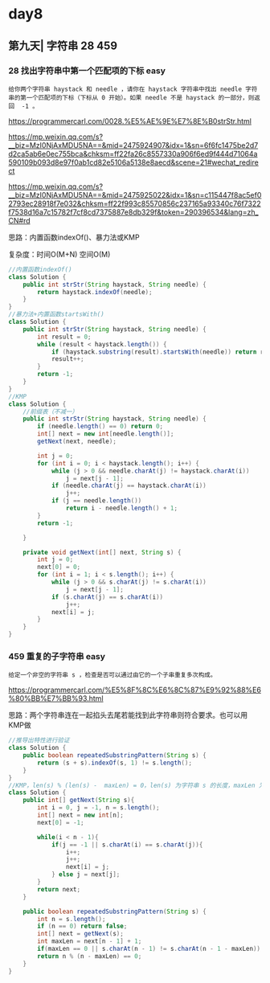 # day8

## 第九天| 字符串 28 459

### 28 找出字符串中第一个匹配项的下标 easy
```
给你两个字符串 haystack 和 needle ，请你在 haystack 字符串中找出 needle 字符串的第一个匹配项的下标（下标从 0 开始）。如果 needle 不是 haystack 的一部分，则返回  -1 。
```
https://programmercarl.com/0028.%E5%AE%9E%E7%8E%B0strStr.html

https://mp.weixin.qq.com/s?__biz=MzI0NjAxMDU5NA==&mid=2475924907&idx=1&sn=6f6fc1475be2d7d2ca5ab6e0ec755bca&chksm=ff22fa26c8557330a906f6ed9f444d71064a590109b093d8e97f0ab1cd82e5106a5138e8aecd&scene=21#wechat_redirect

https://mp.weixin.qq.com/s?__biz=MzI0NjAxMDU5NA==&mid=2475925022&idx=1&sn=c115447f8ac5ef02793ec28918f7e032&chksm=ff22f993c85570856c237165a93340c76f7322f7538d16a7c15782f7cf8cd7375887e8db329f&token=290396534&lang=zh_CN#rd

思路：内置函数indexOf()、暴力法或KMP

复杂度：时间O(M+N) 空间O(M)
```java
//内置函数indexOf()
class Solution {
    public int strStr(String haystack, String needle) {
        return haystack.indexOf(needle);
    }
}
//暴力法+内置函数startsWith()
class Solution {
    public int strStr(String haystack, String needle) {
        int result = 0;
        while (result < haystack.length()) {
            if (haystack.substring(result).startsWith(needle)) return result;
            result++;
        }
        return -1;
    }
}
//KMP
class Solution {
    //前缀表（不减一）
    public int strStr(String haystack, String needle) {
        if (needle.length() == 0) return 0;
        int[] next = new int[needle.length()];
        getNext(next, needle);

        int j = 0;
        for (int i = 0; i < haystack.length(); i++) {
            while (j > 0 && needle.charAt(j) != haystack.charAt(i))
                j = next[j - 1];
            if (needle.charAt(j) == haystack.charAt(i))
                j++;
            if (j == needle.length())
                return i - needle.length() + 1;
        }
        return -1;

    }

    private void getNext(int[] next, String s) {
        int j = 0;
        next[0] = 0;
        for (int i = 1; i < s.length(); i++) {
            while (j > 0 && s.charAt(j) != s.charAt(i))
                j = next[j - 1];
            if (s.charAt(j) == s.charAt(i))
                j++;
            next[i] = j;
        }
    }
}
```

### 459 重复的子字符串 easy
```
给定一个非空的字符串 s ，检查是否可以通过由它的一个子串重复多次构成。
```
https://programmercarl.com/%E5%8F%8C%E6%8C%87%E9%92%88%E6%80%BB%E7%BB%93.html

思路：两个字符串连在一起掐头去尾若能找到此字符串则符合要求。也可以用KMP做

```java
//推导出特性进行验证
class Solution {
    public boolean repeatedSubstringPattern(String s) {
        return (s + s).indexOf(s, 1) != s.length();
    }
}
//KMP，len(s) % (len(s) -  maxLen) = 0，len(s) 为字符串 s 的长度，maxLen 为最长公共前后缀的长度，含义是如果 s 是周期串，那【s 的长度】是【s 的长度减去最长公共前后缀的长度】的倍数，那字符串 s 就是周期串。
class Solution {
    public int[] getNext(String s){
        int i = 0, j = -1, n = s.length();
        int[] next = new int[n];
        next[0] = -1;

        while(i < n - 1){
            if(j == -1 || s.charAt(i) == s.charAt(j)){
                i++;
                j++;
                next[i] = j;
            } else j = next[j];
        }
        return next;
    }

    public boolean repeatedSubstringPattern(String s) {
        int n = s.length();
        if (n == 0) return false;
        int[] next = getNext(s);
        int maxLen = next[n - 1] + 1;
        if(maxLen == 0 || s.charAt(n - 1) != s.charAt(n - 1 - maxLen)) return false;
        return n % (n - maxLen) == 0;
    }
}
```